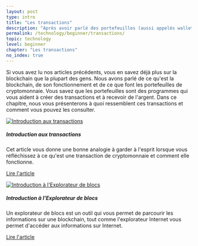 ```yaml
---
layout: post
type: intro
title: "Les transactions"
description: "Après avoir parlé des portefeuilles (aussi appelés wallets en français), les interfaces que vous utilisez pour créer des transactions, nous regarderons de plus près ce que sont les transactions et comment elles fonctionnent."
permalink: /technology/beginner/transactions/
topic: technology
level: beginner
chapter: "Les transactions"
no_index: true
---
```


Si vous avez lu nos articles précédents, vous en savez déjà plus sur la blockchain que la plupart des gens. Nous avons parlé de ce qu'est la blockchain, de son fonctionnement et de ce que font les portefeuilles de cryptomonnaie. Vous savez que les portefeuilles sont des programmes qui vous aident à créer des transactions et à recevoir de l'argent. Dans ce chapitre, nous vous présenterons à quoi ressemblent ces transactions et comment vous pouvez les consulter.

<div class="row mt-5">
    <div class="col-md-3">
        <a href="{{ site.baseurl }}{% post_url /technology/beginner/2020-04-02-intro-to-transactions %}">
            <img src="/assets/post_files/technology/beginner/transactions/transactions.svg" alt="Introduction aux transactions" />
        </a>
    </div>
    <div class="col-md-9">
        <h5 class="intro-article-title">Introduction aux transactions</h5>
        <p class="mb-1">
            Cet article vous donne une bonne analogie à garder à l'esprit lorsque vous réfléchissez à ce qu'est une transaction de cryptomonnaie et comment elle fonctionne.
        </p>
        <p class="mb-0">
            <a class="font-weight-bold" href="{{ site.baseurl }}{% post_url /technology/beginner/2020-04-02-intro-to-transactions %}">Lire l'article</a>
        </p>
    </div>
</div>

<div class="row mt-5">
    <div class="col-md-3">
        <a href="{{ site.baseurl }}{% post_url /technology/beginner/2020-04-03-block-explorer-introduction %}">
            <img src="/assets/post_files/technology/beginner/transactions/block_explorer.svg" alt="Introduction à l'Explorateur de blocs" />
        </a>
    </div>
    <div class="col-md-9">
        <h5 class="intro-article-title">Introduction à l'Explorateur de blocs</h5>
        <p class="mb-1">
            Un explorateur de blocs est un outil qui vous permet de parcourir les informations sur une blockchain, tout comme l'explorateur Internet vous permet d'accéder aux informations sur Internet.
        </p>
        <p class="mb-0">
            <a class="font-weight-bold" href="{{ site.baseurl }}{% post_url /technology/beginner/2020-04-03-block-explorer-introduction %}">Lire l'article</a>
        </p>
    </div>
</div>
